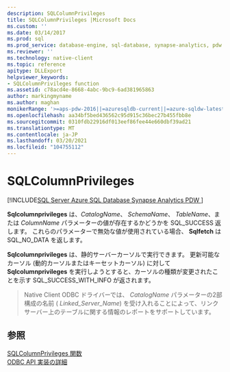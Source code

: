 ```yaml
---
description: SQLColumnPrivileges
title: SQLColumnPrivileges |Microsoft Docs
ms.custom: ''
ms.date: 03/14/2017
ms.prod: sql
ms.prod_service: database-engine, sql-database, synapse-analytics, pdw
ms.reviewer: ''
ms.technology: native-client
ms.topic: reference
apitype: DLLExport
helpviewer_keywords:
- SQLColumnPrivileges function
ms.assetid: c78acd4e-8668-4abc-9bc9-6ad381965863
author: markingmyname
ms.author: maghan
monikerRange: '>=aps-pdw-2016||=azuresqldb-current||=azure-sqldw-latest||>=sql-server-2016||>=sql-server-linux-2017||=azuresqldb-mi-current'
ms.openlocfilehash: aa34bf5bed436562c95d915c36bec27b455fbb8e
ms.sourcegitcommit: 0310fdb22916df013eef86fee44e660dbf39ad21
ms.translationtype: MT
ms.contentlocale: ja-JP
ms.lasthandoff: 03/20/2021
ms.locfileid: "104755112"
---
```

# <a name="sqlcolumnprivileges"></a>SQLColumnPrivileges
[!INCLUDE[SQL Server Azure SQL Database Synapse Analytics PDW ](../../includes/applies-to-version/sql-asdb-asdbmi-asa-pdw.md)]

  **Sqlcolumnprivileges** は、*CatalogName*、 *SchemaName*、 *TableName*、または *ColumnName* パラメーターの値が存在するかどうかを SQL_SUCCESS 返します。 これらのパラメーターで無効な値が使用されている場合、 **Sqlfetch** は SQL_NO_DATA を返します。  
  
 **Sqlcolumnprivileges** は、静的サーバーカーソルで実行できます。 更新可能なカーソル (動的カーソルまたはキーセットカーソル) に対して **Sqlcolumnprivileges** を実行しようとすると、カーソルの種類が変更されたことを示す SQL_SUCCESS_WITH_INFO が返されます。  
  
 > Native Client ODBC ドライバーでは、 *CatalogName* パラメーターの2部構成の名前 ( *Linked_Server_Name*) を受け入れることによって、リンクサーバー上のテーブルに関する情報のレポートをサポートしています。  
  
## <a name="see-also"></a>参照  
 [SQLColumnPrivileges 関数](../../odbc/reference/syntax/sqlcolumnprivileges-function.md)   
 [ODBC API 実装の詳細](../../relational-databases/native-client-odbc-api/odbc-api-implementation-details.md)  
  
